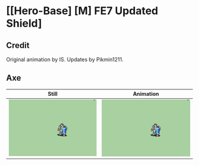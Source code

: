 # [\[Hero-Base\] \[M\] FE7 Updated Shield]

## Credit

Original animation by IS.
Updates by Pikmin1211.
	
## Axe

| Still | Animation |
| :---: | :-------: |
| ![Axe still](./Axe_000.png) | ![Axe animation](./Axe.gif) |
